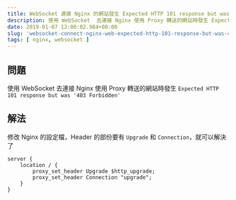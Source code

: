 ```yaml
---
title: WebSocket 連接 Nginx 的網站發生 Expected HTTP 101 response but was '403 Forbidden'
description: 使用 WebSocket  去連接 Nginx 使用 Proxy 轉送的網站時發生 Expected HTTP 101 response but was '403 Forbidden'
date: 2019-01-07 12:00:02.984+08:00
slug: 'websocket-connect-nginx-web-expected-http-101-response-but-was-403-forbidden'
tags: [ nginx, websocket ]
---
```


## 問題

使用 WebSocket 去連接 Nginx 使用 Proxy 轉送的網站時發生 `Expected HTTP 101 response but was '403 Forbidden'`

## 解法

修改 Nginx 的設定檔，Header 的部份要有 `Upgrade` 和 `Connection`，就可以解決了

```shell
server {
	location / {
		proxy_set_header Upgrade $http_upgrade;
		proxy_set_header Connection "upgrade";
	}
}
```